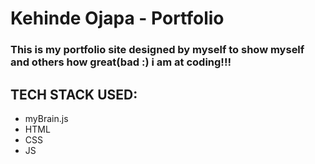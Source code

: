 # Kehinde Ojapa - Portfolio

### This is my portfolio site designed by myself to show myself and others how great(bad :) i am at coding!!!

## TECH STACK USED:

- myBrain.js
- HTML
- CSS
- JS
